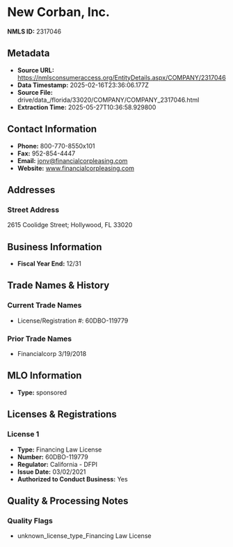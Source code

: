 # New Corban, Inc.

**NMLS ID:** 2317046

## Metadata
- **Source URL:** https://nmlsconsumeraccess.org/EntityDetails.aspx/COMPANY/2317046
- **Data Timestamp:** 2025-02-16T23:36:06.177Z
- **Source File:** drive/data_/florida/33020/COMPANY/COMPANY_2317046.html
- **Extraction Time:** 2025-05-27T10:36:58.929800

## Contact Information
- **Phone:** 800-770-8550x101
- **Fax:** 952-854-4447
- **Email:** jonv@financialcorpleasing.com
- **Website:** www.financialcorpleasing.com

## Addresses
### Street Address
2615 Coolidge Street; Hollywood, FL 33020

## Business Information
- **Fiscal Year End:** 12/31

## Trade Names & History
### Current Trade Names
- License/Registration #: 60DBO-119779

### Prior Trade Names
- Financialcorp 3/19/2018

## MLO Information
- **Type:** sponsored

## Licenses & Registrations

### License 1
- **Type:** Financing Law License
- **Number:** 60DBO-119779
- **Regulator:** California - DFPI
- **Issue Date:** 03/02/2021
- **Authorized to Conduct Business:** Yes

## Quality & Processing Notes
### Quality Flags
- unknown_license_type_Financing Law License
